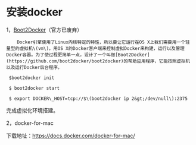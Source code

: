 # 安装docker

1，[Boot2Docker](https://github.com/boot2docker/boot2docker)（官方已废弃）

        Docker引擎使用了Linux内核特定的特性，所以要让它运行在OS X上我们需要用一个轻量型的虚拟机\(vm\)。用OS X的Docker客户端来控制虚拟Docker来构建，运行以及管理Docker容器。为了使过程更简单一点，设计了一个叫做[Boot2Docker](https://github.com/boot2docker/boot2docker)的帮助应用程序，它能按照虚拟机以及运行Docker后台程序。

     $boot2docker init

     $ boot2docker start

     $ export DOCKER\_HOST=tcp://$\(boot2docker ip 2&gt;/dev/null\):2375

完成虚拟化环境搭建。

     

2，docker-for-mac

  下载地址：https://docs.docker.com/docker-for-mac/





